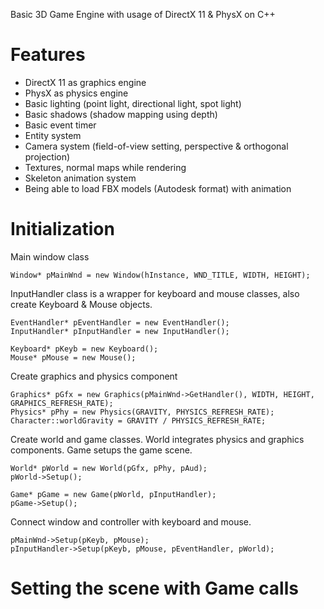 Basic 3D Game Engine with usage of DirectX 11 &amp; PhysX on C++

# Features
- DirectX 11 as graphics engine
- PhysX as physics engine
- Basic lighting (point light, directional light, spot light)
- Basic shadows (shadow mapping using depth)
- Basic event timer
- Entity system
- Camera system (field-of-view setting, perspective & orthogonal projection)
- Textures, normal maps while rendering
- Skeleton animation system
- Being able to load FBX models (Autodesk format) with animation

# Initialization
Main window class
```
Window* pMainWnd = new Window(hInstance, WND_TITLE, WIDTH, HEIGHT);
```

InputHandler class is a wrapper for keyboard and mouse classes, also create Keyboard & Mouse objects.
```
EventHandler* pEventHandler = new EventHandler();
InputHandler* pInputHandler = new InputHandler();

Keyboard* pKeyb = new Keyboard();
Mouse* pMouse = new Mouse();
```

Create graphics and physics component
```
Graphics* pGfx = new Graphics(pMainWnd->GetHandler(), WIDTH, HEIGHT, GRAPHICS_REFRESH_RATE);
Physics* pPhy = new Physics(GRAVITY, PHYSICS_REFRESH_RATE);
Character::worldGravity = GRAVITY / PHYSICS_REFRESH_RATE;
```

Create world and game classes.
World integrates physics and graphics components.
Game setups the game scene.
```
World* pWorld = new World(pGfx, pPhy, pAud);
pWorld->Setup();

Game* pGame = new Game(pWorld, pInputHandler);
pGame->Setup();
```

Connect window and controller with keyboard and mouse.
```
pMainWnd->Setup(pKeyb, pMouse);
pInputHandler->Setup(pKeyb, pMouse, pEventHandler, pWorld);
```

# Setting the scene with Game calls
